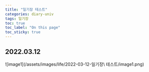 ```yaml
---
title: "일기장 테스트"
categories: diary-univ
tags: 일기장
toc: true
toc_label: "On this page"
toc_sticky: true
---
```

## 2022.03.12
![image1](/assets/images/life/2022-03-12-일기장\ 테스트/image1.png)
